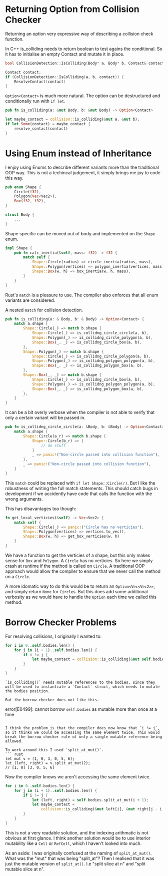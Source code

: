 # Returning Option<Contact> from Collision Checker

Returning an option very expressive way of describing a collision check function.

In C++ is_colliding needs to return boolean to test agains the conditional. So it has to initialise an empty Contact and mutate it in place.

```c++
bool CollisionDetection::IsColliding(Body* a, Body* b, Contact& contact)
```

```c++
Contact contact;
if (CollisionDetection::IsColliding(a, b, contact)) {
	ResolveContact(contact)
}
```

`Option<Contact>` is much more natural. The option can be destructured and conditionally run with `if let`.

```rust
pub fn is_colliding(a: &mut Body, b: &mut Body) -> Option<Contact>
```

```rust
let maybe_contact = collision::is_colliding(&mut a, &mut b);
if let Some(contact) = maybe_contact {
	resolve_contact(contact)
}
```

# Using Enum instead of Inheritance

I enjoy using Enums to describe different variants more than the traditional OOP way. This is not a techincal judgement, it simply brings me joy to code this way.

```rust
pub enum Shape {
    Circle(f32),
    Polygon(Vec<Vec2>),
    Box(f32, f32),
}

struct Body {
	...
}
```

Shape specific can be moved out of body and implemented on the `Shape` enum.

```rust
impl Shape {
    pub fn calc_inertia(&self, mass: f32) -> f32 {
        match self {
            Shape::Circle(radius) => circle_inertia(radius, mass),
            Shape::Polygon(vertices) => polygon_inertia(vertices, mass),
            Shape::Box(w, h) => box_inertia(w, h, mass),
        }
	}
}
```

Rust's `match` is a pleasure to use. The compiler also enforces that all enum variants are considered.

A nested `match` for collision detection.

```rust
pub fn is_colliding(a: & Body, b: & Body) -> Option<Contact> {
    match a.shape {
        Shape::Circle(_) => match b.shape {
            Shape::Circle(_) => is_collidng_circle_circle(a, b),
            Shape::Polygon(_) => is_collidng_circle_polygon(a, b),
            Shape::Box(_, _) => is_collidng_circle_box(a, b),
        },
        Shape::Polygon(_) => match b.shape {
            Shape::Circle(_) => is_collidng_circle_polygon(a, b),
            Shape::Polygon(_) => is_collidng_polygon_polygon(a, b),
            Shape::Box(_, _) => is_collidng_polygon_box(a, b),
        },
        Shape::Box(_, _) => match b.shape {
            Shape::Circle(_) => is_collidng_circle_box(a, b),
            Shape::Polygon(_) => is_collidng_polygon_polygon(a, b),
            Shape::Box(_, _) => is_collidng_polygon_box(a, b),
        },
    }
}
```

It can be a bit overly verbose when the compiler is not able to verify that only a certain variant will be passed in.

```rust
pub fn is_collidng_circle_circle(a: &Body, b: &Body) -> Option<Contact> {
    match a.shape {
        Shape::Circle(a_r) => match b.shape {
            Shape::Circle(b_r) => {
				// do stuff
            }
            _ => panic!("Non-circle passed into collision function"),
        },
        _ => panic!("Non-circle passed into collision function"),
    }
}
```

This `match` could be replaced with `if let Shape::Circle(r)`. But I like the robustness of writing the full match statements. This should catch bugs in development if we accidently have code that calls the function with the wrong arguments.

This has disavantages too though: 
```rust
fn get_local_verticies(&self) -> Vec<Vec2> {
    match self {
        Shape::Circle(_) => panic!("Circle has no verticies"),
        Shape::Polygon(vertices) => vertices.to_vec(),
        Shape::Box(w, h) => get_box_verticies(w, h)
    }
}
```
We have a function to get the verticies of a shape, but this only makes sense for `Box` and `Polygon`. A `Circle` has no verticies. So here we simply crash at runtime if the method is called on `Circle`. A traditional OOP approach would allow the compiler to ensure that we never call the method on a `Circle`.

A more idomatic way to do this would be to return an `Option<Vec<Vec2>>`, and simply return `None` for `Circle`s. But this does add some additional verbosity as we would have to handle the `Option` each time we called this method.  


# Borrow Checker Problems

For resolving collisions, I originally I wanted to:

```rust
for i in 0..self.bodies.len() {
    for j in (i + 1)..self.bodies.len() {
        if i != j {
            let maybe_contact = collision::is_colliding(&mut self.bodies[i], &mut self.bodies[j]);
        }
    }
}
```

```
`is_colliding()` needs mutable references to the bodies, since they will be used to instantiate a `Contact` struct, which needs to mutate the bodies position.

But the borrow checker does not like this.
```

error[E0499]: cannot borrow `self.bodies` as mutable more than once at a time

````

I think the problem is that the compiler does now know that `i != j`, so it thinks we could be accessing the same element twice. This would break the borrow checker rule of only a single mutable reference being allowed.

To work around this I used `split_at_mut()`.
``` rust
let mut v = [1, 0, 3, 0, 5, 6];
let (left, right) = v.split_at_mut(2);
// [1, 0] [3, 0, 5, 6]
````

Now the compiler knows we aren't accessing the same element twice.

```rust
for i in 0..self.bodies.len() {
    for j in (i + 1)..self.bodies.len() {
        if i != j {
            let (left, right) = self.bodies.split_at_mut(i + 1);
            let maybe_contact =
                collision::is_colliding(&mut left[i], &mut right[j - i - 1]);
		}
	}
}
```

This is not a very readable solution, and the indexing arithmatic is not obvious at first glance. I think another solution would be to use interior mutability like a `Cell` or `RefCell`, which I haven't looked into much.

As an aside: I was originally confused at the naming of `split_at_mut()`. What was the "mut" that was being "split_at"? Then I realised that it was just the mutable version of `split_at()`. I.e "split slice at n" and "split mutable slice at n".
